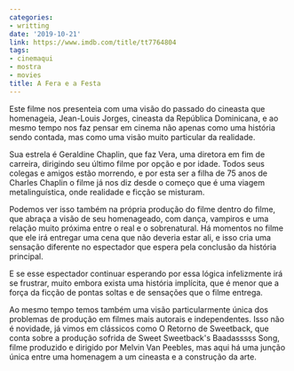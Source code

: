 ```yaml
---
categories:
- writting
date: '2019-10-21'
link: https://www.imdb.com/title/tt7764804
tags:
- cinemaqui
- mostra
- movies
title: A Fera e a Festa
---
```


Este filme nos presenteia com uma visão do passado do cineasta que homenageia, Jean-Louis Jorges, cineasta da República Dominicana, e ao mesmo tempo nos faz pensar em cinema não apenas como uma história sendo contada, mas como uma visão muito particular da realidade.

Sua estrela é Geraldine Chaplin, que faz Vera, uma diretora em fim de carreira, dirigindo seu último filme por opção e por idade. Todos seus colegas e amigos estão morrendo, e por esta ser a filha de 75 anos de Charles Chaplin o filme já nos diz desde o começo que é uma viagem metalinguística, onde realidade e ficção se misturam.

Podemos ver isso também na própria produção do filme dentro do filme, que abraça a visão de seu homenageado, com dança, vampiros e uma relação muito próxima entre o real e o sobrenatural. Há momentos no filme que ele irá entregar uma cena que não deveria estar ali, e isso cria uma sensação diferente no espectador que espera pela conclusão da história principal.

E se esse espectador continuar esperando por essa lógica infelizmente irá se frustrar, muito embora exista uma história implícita, que é menor que a força da ficção de pontas soltas e de sensações que o filme entrega.

Ao mesmo tempo temos também uma visão particularmente única dos problemas de produção em filmes mais autorais e independentes. Isso não é novidade, já vimos em clássicos como O Retorno de Sweetback, que conta sobre a produção sofrida de Sweet Sweetback's Baadasssss Song, filme produzido e dirigido por Melvin Van Peebles, mas aqui há uma junção única entre uma homenagem a um cineasta e a construção da arte.